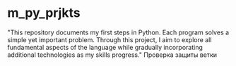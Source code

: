 # m_py_prjkts
"This repository documents my first steps in Python. Each program solves a simple yet important problem. Through this project, I aim to explore all fundamental aspects of the language while gradually incorporating additional technologies as my skills progress."
Проверка защиты ветки
